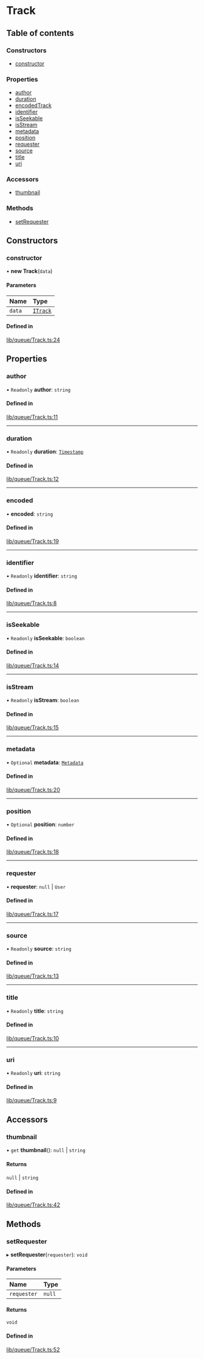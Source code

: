 # Track

## Table of contents

### Constructors

- [constructor](Track.md#constructor)

### Properties

- [author](Track.md#author)
- [duration](Track.md#duration)
- [encodedTrack](Track.md#encodedtrack)
- [identifier](Track.md#identifier)
- [isSeekable](Track.md#isseekable)
- [isStream](Track.md#isstream)
- [metadata](Track.md#metadata)
- [position](Track.md#position)
- [requester](Track.md#requester)
- [source](Track.md#source)
- [title](Track.md#title)
- [uri](Track.md#uri)

### Accessors

- [thumbnail](Track.md#thumbnail)

### Methods

- [setRequester](Track.md#setrequester)

## Constructors

### constructor

• **new Track**(`data`)

#### Parameters

| Name | Type |
| :------ | :------ |
| `data` | [`ITrack`](../types/interfaces/Track.types.ITrack.md) |

#### Defined in

[lib/queue/Track.ts:24](https://github.com/hmes98318/LavaShark/blob/45bf2120d636a6aca823f03d72da2dc01b7bbfbf/src/lib/queue/Track.ts#L24)

## Properties

### author

• `Readonly` **author**: `string`

#### Defined in

[lib/queue/Track.ts:11](https://github.com/hmes98318/LavaShark/blob/45bf2120d636a6aca823f03d72da2dc01b7bbfbf/src/lib/queue/Track.ts#L11)

___

### duration

• `Readonly` **duration**: [`Timestamp`](../types/interfaces/Track.types.Timestamp.md)

#### Defined in

[lib/queue/Track.ts:12](https://github.com/hmes98318/LavaShark/blob/45bf2120d636a6aca823f03d72da2dc01b7bbfbf/src/lib/queue/Track.ts#L12)

___

### encoded

• **encoded**: `string`

#### Defined in

[lib/queue/Track.ts:19](https://github.com/hmes98318/LavaShark/blob/45bf2120d636a6aca823f03d72da2dc01b7bbfbf/src/lib/queue/Track.ts#L19)

___

### identifier

• `Readonly` **identifier**: `string`

#### Defined in

[lib/queue/Track.ts:8](https://github.com/hmes98318/LavaShark/blob/45bf2120d636a6aca823f03d72da2dc01b7bbfbf/src/lib/queue/Track.ts#L8)

___

### isSeekable

• `Readonly` **isSeekable**: `boolean`

#### Defined in

[lib/queue/Track.ts:14](https://github.com/hmes98318/LavaShark/blob/45bf2120d636a6aca823f03d72da2dc01b7bbfbf/src/lib/queue/Track.ts#L14)

___

### isStream

• `Readonly` **isStream**: `boolean`

#### Defined in

[lib/queue/Track.ts:15](https://github.com/hmes98318/LavaShark/blob/45bf2120d636a6aca823f03d72da2dc01b7bbfbf/src/lib/queue/Track.ts#L15)

___

### metadata

• `Optional` **metadata**: [`Metadata`](../types/LavaShark.types.md#metadata)

#### Defined in

[lib/queue/Track.ts:20](https://github.com/hmes98318/LavaShark/blob/45bf2120d636a6aca823f03d72da2dc01b7bbfbf/src/lib/queue/Track.ts#L20)

___

### position

• `Optional` **position**: `number`

#### Defined in

[lib/queue/Track.ts:18](https://github.com/hmes98318/LavaShark/blob/45bf2120d636a6aca823f03d72da2dc01b7bbfbf/src/lib/queue/Track.ts#L18)

___

### requester

• **requester**: ``null`` | `User`

#### Defined in

[lib/queue/Track.ts:17](https://github.com/hmes98318/LavaShark/blob/45bf2120d636a6aca823f03d72da2dc01b7bbfbf/src/lib/queue/Track.ts#L17)

___

### source

• `Readonly` **source**: `string`

#### Defined in

[lib/queue/Track.ts:13](https://github.com/hmes98318/LavaShark/blob/45bf2120d636a6aca823f03d72da2dc01b7bbfbf/src/lib/queue/Track.ts#L13)

___

### title

• `Readonly` **title**: `string`

#### Defined in

[lib/queue/Track.ts:10](https://github.com/hmes98318/LavaShark/blob/45bf2120d636a6aca823f03d72da2dc01b7bbfbf/src/lib/queue/Track.ts#L10)

___

### uri

• `Readonly` **uri**: `string`

#### Defined in

[lib/queue/Track.ts:9](https://github.com/hmes98318/LavaShark/blob/45bf2120d636a6aca823f03d72da2dc01b7bbfbf/src/lib/queue/Track.ts#L9)

## Accessors

### thumbnail

• `get` **thumbnail**(): ``null`` | `string`

#### Returns

``null`` | `string`

#### Defined in

[lib/queue/Track.ts:42](https://github.com/hmes98318/LavaShark/blob/45bf2120d636a6aca823f03d72da2dc01b7bbfbf/src/lib/queue/Track.ts#L42)

## Methods

### setRequester

▸ **setRequester**(`requester`): `void`

#### Parameters

| Name | Type |
| :------ | :------ |
| `requester` | ``null`` | `User` |

#### Returns

`void`

#### Defined in

[lib/queue/Track.ts:52](https://github.com/hmes98318/LavaShark/blob/45bf2120d636a6aca823f03d72da2dc01b7bbfbf/src/lib/queue/Track.ts#L52)

